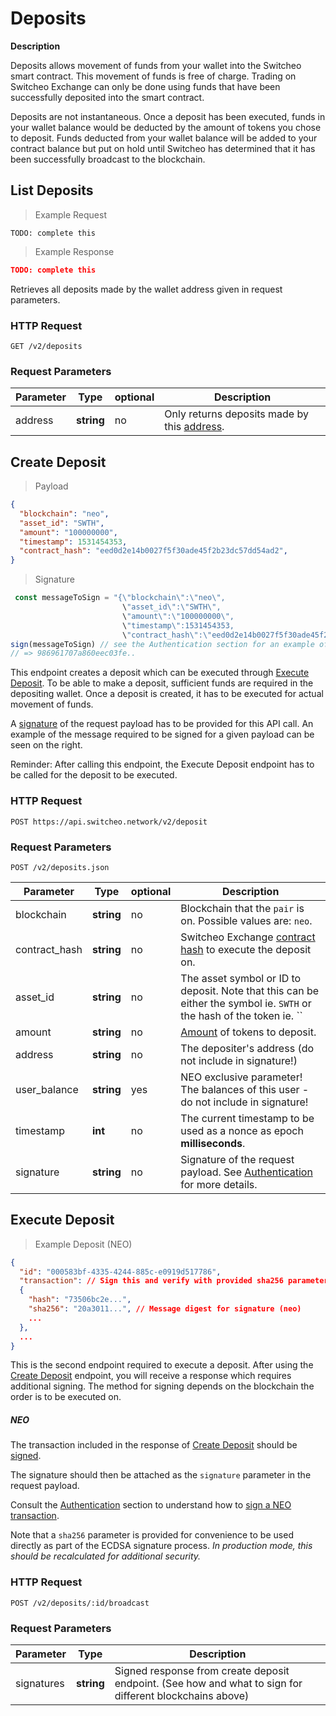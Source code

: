 # Deposits

**Description**

Deposits allows movement of funds from your wallet into the Switcheo smart contract.
  This movement of funds is free of charge.
  Trading on Switcheo Exchange can only be done using funds that have been successfully deposited into the smart contract.

Deposits are not instantaneous.
  Once a deposit has been executed, funds in your wallet balance would be deducted by the amount of tokens you chose to deposit.
  Funds deducted from your wallet balance will be added to your contract balance but put on hold until
  Switcheo has determined that it has been successfully broadcast to the blockchain.
  
## List Deposits

> Example Request

```shell
TODO: complete this
```

> Example Response

```json
TODO: complete this
```

Retrieves all deposits made by the wallet address given in request parameters.

### HTTP Request

`GET /v2/deposits`

### Request Parameters

 Parameter      | Type       | optional | Description
--------------- | ---------- | -------- | ------------
 address        | **string** | no       |Only returns deposits made by this [address](#address).

## Create Deposit

> Payload

```json
{
  "blockchain": "neo",
  "asset_id": "SWTH",
  "amount": "100000000",
  "timestamp": 1531454353,
  "contract_hash": "eed0d2e14b0027f5f30ade45f2b23dc57dd54ad2",
}
```

> Signature

```js
 const messageToSign = "{\"blockchain\":\"neo\",
                         \"asset_id\":\"SWTH\",
                         \"amount\":\"100000000\",
                         \"timestamp\":1531454353,
                         \"contract_hash\":\"eed0d2e14b0027f5f30ade45f2b23dc57dd54ad2\",}"
sign(messageToSign) // see the Authentication section for an example of the `sign` method
// => 986961707a860eec03fe..
```

This endpoint creates a deposit which can be executed through [Execute Deposit](#execute-deposit).
  To be able to make a deposit, sufficient funds are required in the depositing wallet.
  Once a deposit is created, it has to be executed for actual movement of funds.

A [signature](#authentication) of the request payload has to be provided for this API call.
  An example of the message required to be signed for a given payload can be seen on the right.


<aside class="notice">
  Reminder: After calling this endpoint, the Execute Deposit endpoint has to be called for the deposit to be executed.
</aside>

### HTTP Request

`POST https://api.switcheo.network/v2/deposit`

### Request Parameters
`POST /v2/deposits.json`

 Parameter         | Type       | optional | Description
------------------ | ---------- | -------- | ------------
 blockchain        | **string** | no       | Blockchain that the `pair` is on. Possible values are: `neo`.
 contract_hash     | **string** | no       | Switcheo Exchange [contract hash](#contract-hash) to execute the deposit on.
 asset_id          | **string** | no       | The asset symbol or ID to deposit. Note that this can be either the symbol ie. `SWTH` or the hash of the token ie. `` 
 amount            | **string** | no       | [Amount](#amounts) of tokens to deposit.
 address           | **string** | no       | The depositer's address (do not include in signature!)
 user_balance      | **string** | yes      | NEO exclusive parameter! The balances of this user - do not include in signature!
 timestamp         | **int**    | no       | The current timestamp to be used as a nonce as epoch **milliseconds**.
 signature         | **string** | no       | Signature of the request payload. See [Authentication](#authentication) for more details.

## Execute Deposit

> Example Deposit (NEO)

```json
{ 
  "id": "000583bf-4335-4244-885c-e0919d517786",
  "transaction": // Sign this and verify with provided sha256 parameter (below)
  { 
    "hash": "73506bc2e...",
    "sha256": "20a3011...", // Message digest for signature (neo)
    ...
  },
  ...
}
```

This is the second endpoint required to execute a deposit. After using the [Create Deposit](#create-deposit) endpoint,
  you will receive a response which requires additional signing. The method for signing depends on the blockchain
  the order is to be executed on.

##### NEO

The transaction included in the response of [Create Deposit](#create-deposit) should be [signed](#authentication).

The signature should then be attached as the `signature` parameter in the request payload.

Consult the [Authentication](#authentication) section to understand how to [sign a NEO transaction](#sign-neo-txn).

Note that a `sha256` parameter is provided for convenience to be used directly as part of the ECDSA signature process.
 *In production mode, this should be recalculated for additional security.*  

### HTTP Request

`POST /v2/deposits/:id/broadcast`

### Request Parameters

 Parameter  | Type       | Description
 ---------- | ---------- | -----------
 signatures | **string** | Signed response from create deposit endpoint. (See how and what to sign for different blockchains above)